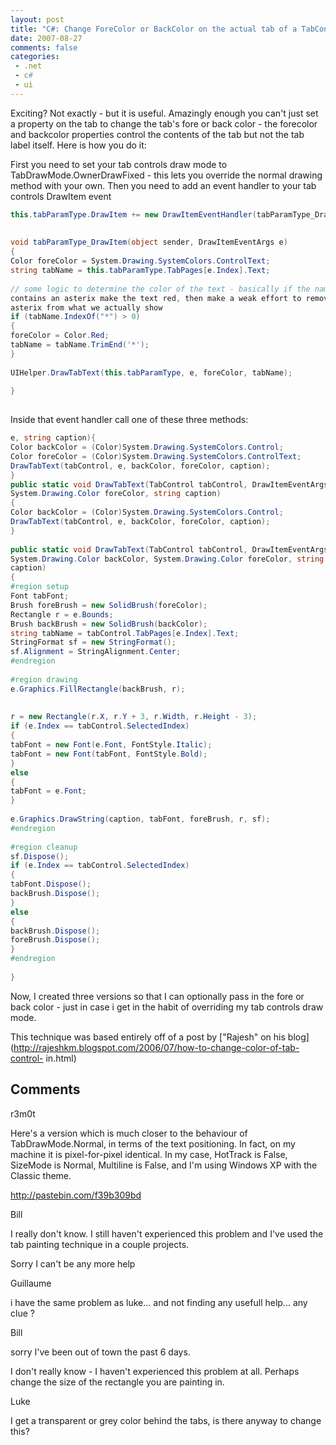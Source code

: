 ```yaml
---
layout: post
title: "C#: Change ForeColor or BackColor on the actual tab of a TabControl"
date: 2007-08-27
comments: false
categories:
 - .net
 - c#
 - ui
---
```

Exciting? Not exactly - but it is useful. Amazingly enough you can't just set
a property on the tab to change the tab's fore or back color - the forecolor
and backcolor properties control the contents of the tab but not the tab label
itself. Here is how you do it:

  

First you need to set your tab controls draw mode to
TabDrawMode.OwnerDrawFixed - this lets you override the normal drawing method
with your own. Then you need to add an event handler to your tab controls
DrawItem event  

  
  
```cs this.tabParamType.DrawMode = TabDrawMode.OwnerDrawFixed;  
this.tabParamType.DrawItem += new DrawItemEventHandler(tabParamType_DrawItem);  
  
  
void tabParamType_DrawItem(object sender, DrawItemEventArgs e)  
{  
Color foreColor = System.Drawing.SystemColors.ControlText;  
string tabName = this.tabParamType.TabPages[e.Index].Text;  
  
// some logic to determine the color of the text - basically if the name
contains an asterix make the text red, then make a weak effort to remove the
asterix from what we actually show  
if (tabName.IndexOf("*") > 0)  
{  
foreColor = Color.Red;  
tabName = tabName.TrimEnd('*');  
}  
  
UIHelper.DrawTabText(this.tabParamType, e, foreColor, tabName);  
  
}  
  
```  

  
Inside that event handler call one of these three methods:  

  
```cs public static void DrawTabText(TabControl tabControl, DrawItemEventArgs
e, string caption){  
Color backColor = (Color)System.Drawing.SystemColors.Control;  
Color foreColor = (Color)System.Drawing.SystemColors.ControlText;  
DrawTabText(tabControl, e, backColor, foreColor, caption);  
}  
public static void DrawTabText(TabControl tabControl, DrawItemEventArgs e,
System.Drawing.Color foreColor, string caption)  
{  
Color backColor = (Color)System.Drawing.SystemColors.Control;  
DrawTabText(tabControl, e, backColor, foreColor, caption);  
}  
  
public static void DrawTabText(TabControl tabControl, DrawItemEventArgs e,
System.Drawing.Color backColor, System.Drawing.Color foreColor, string
caption)  
{  
#region setup  
Font tabFont;  
Brush foreBrush = new SolidBrush(foreColor);  
Rectangle r = e.Bounds;  
Brush backBrush = new SolidBrush(backColor);  
string tabName = tabControl.TabPages[e.Index].Text;  
StringFormat sf = new StringFormat();  
sf.Alignment = StringAlignment.Center;  
#endregion  
  
#region drawing  
e.Graphics.FillRectangle(backBrush, r);  
  
  
r = new Rectangle(r.X, r.Y + 3, r.Width, r.Height - 3);  
if (e.Index == tabControl.SelectedIndex)  
{  
tabFont = new Font(e.Font, FontStyle.Italic);  
tabFont = new Font(tabFont, FontStyle.Bold);  
}  
else  
{  
tabFont = e.Font;  
}  
  
e.Graphics.DrawString(caption, tabFont, foreBrush, r, sf);  
#endregion  
  
#region cleanup  
sf.Dispose();  
if (e.Index == tabControl.SelectedIndex)  
{  
tabFont.Dispose();  
backBrush.Dispose();  
}  
else  
{  
backBrush.Dispose();  
foreBrush.Dispose();  
}  
#endregion  
  
}  
```  

Now, I created three versions so that I can optionally pass in the fore or
back color - just in case i get in the habit of overriding my tab controls
draw mode.

  

This technique was based entirely off of a post by ["Rajesh" on his
blog](http://rajeshkm.blogspot.com/2006/07/how-to-change-color-of-tab-control-
in.html)

## Comments

r3m0t

Here's a version which is much closer to the behaviour of TabDrawMode.Normal,
in terms of the text positioning. In fact, on my machine it is pixel-for-pixel
identical. In my case, HotTrack is False, SizeMode is Normal, Multiline is
False, and I'm using Windows XP with the Classic theme.  
  
http://pastebin.com/f39b309bd

Bill

I really don't know. I still haven't experienced this problem and I've used
the tab painting technique in a couple projects.  
  
Sorry I can't be any more help

Guillaume

i have the same problem as luke... and not finding any usefull help... any
clue ?

Bill

sorry I've been out of town the past 6 days.  
  
I don't really know - I haven't experienced this problem at all. Perhaps
change the size of the rectangle you are painting in.

Luke

I get a transparent or grey color behind the tabs, is there anyway to change
this?

